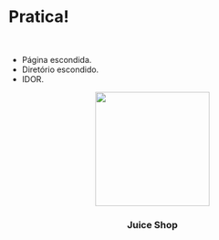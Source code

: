 # Pratica!

<br>

<div grid="~ cols-2">
<div>

- Página escondida.
- Diretório escondido.
- IDOR.
</div>
<div style="text-align:center">

<Image src="juiceshop-logo.png" style="width:200px;margin: 0 auto" />

### Juice Shop
</div>
</div>